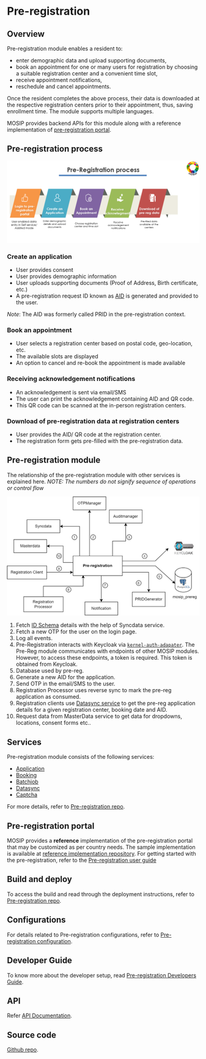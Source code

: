 # Pre-registration

## Overview

Pre-registration module enables a resident to:

* enter demographic data and upload supporting documents,
* book an appointment for one or many users for registration by choosing a suitable registration center and a convenient time slot,
* receive appointment notifications,
* reschedule and cancel appointments.

Once the resident completes the above process, their data is downloaded at the respective registration centers prior to their appointment, thus, saving enrollment time. The module supports multiple languages.

MOSIP provides backend APIs for this module along with a reference implementation of [pre-registration portal](./#pre-registration-portal).

## Pre-registration process

![](../../.gitbook/assets/pre-reg-process.png)

### Create an application

* User provides consent
* User provides demographic information
* User uploads supporting documents (Proof of Address, Birth certificate, etc.)
* A pre-registration request ID known as [AID](../../id-lifecycle-management/identifiers.md#rid-aid) is generated and provided to the user.

_Note_: The AID was formerly called PRID in the pre-registration context.

### Book an appointment

* User selects a registration center based on postal code, geo-location, etc.
* The available slots are displayed
* An option to cancel and re-book the appointment is made available

### Receiving acknowledgement notifications

* An acknowledgement is sent via email/SMS
* The user can print the acknowledgement containing AID and QR code.
* This QR code can be scanned at the in-person registration centers.

### Download of pre-registration data at registration centers

* User provides the AID/ QR code at the registration center.
* The registration form gets pre-filled with the pre-registration data.

## Pre-registration module

The relationship of the pre-registration module with other services is explained here. _NOTE: The numbers do not signify sequence of operations or control flow_

![](../../.gitbook/assets/pre-reg-entity.png)

1. Fetch [ID Schema](../../id-schema/) details with the help of Syncdata service.
2. Fetch a new OTP for the user on the login page.
3. Log all events.
4. Pre-Registration interacts with Keycloak via [`kernel-auth-adapater`](https://github.com/mosip/mosip-openid-bridge/tree/release-1.2.0). The Pre-Reg module communicates with endpoints of other MOSIP modules. However, to access these endpoints, a token is required. This token is obtained from Keycloak.
5. Database used by pre-reg.
6. Generate a new AID for the application.
7. Send OTP in the email/SMS to the user.
8. Registration Processor uses reverse sync to mark the pre-reg application as consumed.
9. Registration clients use [Datasync service](https://github.com/mosip/pre-registration/tree/release-1.2.0/pre-registration/pre-registration-datasync-service) to get the pre-reg application details for a given registration center, booking date and AID.
10. Request data from MasterData service to get data for dropdowns, locations, consent forms etc..

## Services

Pre-registration module consists of the following services:

* [Application](https://github.com/mosip/pre-registration/tree/release-1.2.0/pre-registration/pre-registration-application-service)
* [Booking](https://github.com/mosip/mosip-ref-impl/tree/release-1.2.0/pre-registration-booking-service)
* [Batchjob](https://github.com/mosip/pre-registration/tree/release-1.2.0/pre-registration/pre-registration-batchjob)
* [Datasync](https://github.com/mosip/pre-registration/tree/release-1.2.0/pre-registration/pre-registration-datasync-service)
* [Captcha](https://github.com/mosip/pre-registration/tree/release-1.2.0/pre-registration/pre-registration-captcha-service)

For more details, refer to [Pre-registration repo](https://github.com/pjoshi751/pre-registration/tree/develop).

## Pre-registration portal

MOSIP provides a **reference** implementation of the pre-registration portal that may be customized as per country needs. The sample implementation is available at [reference implementation repository](https://github.com/mosip/mosip-ref-impl). For getting started with the pre-registration, refer to the [Pre-registration user guide](pre-registration-user-guide.md)

## Build and deploy

To access the build and read through the deployment instructions, refer to [Pre-registration repo](https://github.com/mosip/pre-registration/tree/release-1.2.0).

## Configurations

For details related to Pre-registration configurations, refer to [Pre-registration configuration](https://github.com/mosip/pre-registration/blob/release-1.2.0/docs/configuration.md).

## Developer Guide

To know more about the developer setup, read [Pre-registration Developers Guide](https://docs.mosip.io/1.2.0/modules/pre-registration/pre-registration-developer-setup).

## API

Refer [API Documentation](https://mosip.github.io/documentation/1.2.0/1.2.0.html).

## Source code

[Github repo](https://github.com/mosip/pre-registration/tree/release-1.2.0).
